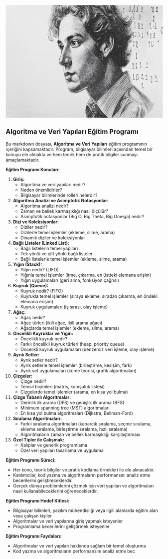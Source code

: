 
<img src="https://raw.githubusercontent.com/NuhDemir/Algoritma_Veri_Yapilari_Ileri_Seviye/main/img/Firefly%20algorithm%20and%20data%20type%20code%3B%20darkness%20background%20with%20binary%20codes%2027831.jpg" alt="alt text" width="640" height="360">

## Algoritma ve Veri Yapıları Eğitim Programı

Bu markdown dosyası, **Algoritma ve Veri Yapıları** eğitim programının içeriğini kapsamaktadır. Program, bilgisayar bilimleri açısından temel bir konuyu ele almakta ve hem teorik hem de pratik bilgiler sunmayı amaçlamaktadır.

**Eğitim Programı Konuları:**

1. **Giriş:**
    * Algoritma ve veri yapıları nedir?
    * Neden önemlidirler?
    * Bilgisayar bilimlerinde rolleri nelerdir?
2. **Algoritma Analizi ve Asimptotik Notasyonlar:**
    * Algoritma analizi nedir?
    * Zaman ve bellek karmaşıklığı nasıl ölçülür?
    * Asimptotik notasyonlar (Big O, Big Theta, Big Omega) nedir?
3. **Dizi ve Koleksiyonlar:**
    * Diziler nedir?
    * Dizilerle temel işlemler (ekleme, silme, arama)
    * Dinamik diziler ve koleksiyonlar
4. **Bağlı Listeler (Linked List):**
    * Bağlı listelerin temel yapıları
    * Tek yönlü ve çift yönlü bağlı listeler
    * Bağlı listelerle temel işlemler (ekleme, silme, arama)
5. **Yığın (Stack):**
    * Yığın nedir? (LIFO)
    * Yığınla temel işlemler (itme, çıkarma, en üstteki elemana erişim)
    * Yığın uygulamaları (geri alma, fonksiyon çağrısı)
6. **Kuyruk (Queue):**
    * Kuyruk nedir? (FIFO)
    * Kuyrukla temel işlemler (sıraya ekleme, sıradan çıkarma, en öndeki elemana erişim)
    * Kuyruk uygulamaları (iş sırası, olay işleme)
7. **Ağaç:**
    * Ağaç nedir?
    * Ağaç türleri (ikili ağaç, ikili arama ağacı)
    * Ağaçlarda temel işlemler (ekleme, silme, arama)
8. **Öncelikli Kuyruklar ve Yığın:**
    * Öncelikli kuyruk nedir?
    * Farklı öncelikli kuyruk türleri (heap, priority queue)
    * Öncelikli kuyruk uygulamaları (benzersiz veri işleme, olay işleme)
9. **Ayrık Setler:**
    * Ayrık setler nedir?
    * Ayrık setlerle temel işlemler (birleştirme, kesişim, fark)
    * Ayrık set uygulamaları (küme teorisi, grafik algoritmaları)
10. **Çizgeler:**
    * Çizge nedir?
    * Temsil biçimleri (matris, komşuluk listesi)
    * Çizgelerde temel işlemler (arama, en kısa yol bulma)
11. **Çizge Tabanlı Algoritmalar:**
    * Derinlik ilk arama (DFS) ve genişlik ilk arama (BFS)
    * Minimum spanning tree (MST) algoritmaları
    * En kısa yol bulma algoritmaları (Dijkstra, Bellman-Ford)
12. **Sıralama Algoritmaları:**
    * Farklı sıralama algoritmaları (kabarcık sıralama, seçme sıralama, ekleme sıralama, birleştirme sıralama, hızlı sıralama)
    * Algoritmaların zaman ve bellek karmaşıklığı karşılaştırması
13. **Özel Tipler ile Çalışmak:**
    * Kalıplar ve generik programlama
    * Özel veri yapıları tasarlama ve uygulama

**Eğitim Programı Süreci:**

* Her konu, teorik bilgiler ve pratik kodlama örnekleri ile ele alınacaktır.
* Katılımcılar, kod yazma ve algoritmaların performansını analiz etme becerilerini geliştireceklerdir.
* Gerçek dünya problemlerini çözmek için veri yapıları ve algoritmaları nasıl kullanabileceklerini öğreneceklerdir.

**Eğitim Programı Hedef Kitlesi:**

* Bilgisayar bilimleri, yazılım mühendisliği veya ilgili alanlarda eğitim alan veya çalışan kişiler
* Algoritmalar ve veri yapılarına giriş yapmak isteyenler
* Programlama becerilerini geliştirmek isteyenler

**Eğitim Programı Faydaları:**

* Algoritmalar ve veri yapıları hakkında sağlam bir temel oluşturma
* Kod yazma ve algoritmaların performansını analiz etme bec


